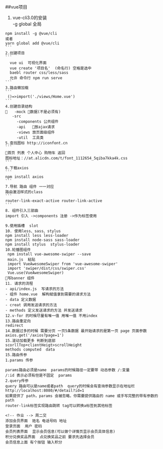 ##vue项目 
1. vue-cli3.0的安装  
-g global 全局  
````
npm install -g @vue/cli 
或者 
yarn global add @vue/cli
```
2.创建项目
```
  vue ui  可视化界面
  vue create '项目名'  (命名行) 空格是选中 
  baebl router css/less/sass 
  允许 命令行 npm run serve
```
3.路由懒加载
```
 ()=>import('./views/Home.vue')
```
4.创建目录结构 
   -mock 数据(不是必须有)
   -src
     -components 公共组件 
	 -api   放ajax请求 
	 -views 放页面级组件 
	 -util  工具类 
5.查找图标 http://iconfont.cn 
```
首页 列表 个人中心 购物车 返回 
图标地址：//at.alicdn.com/t/font_1112654_5qiba7kka4k.css
```
6.下载axios 
``` 
npm install axios 
```
7.导航 路由 组件 一一对应
路由激活样式的class 
```
router-link-exact-active router-link-active
```
8. 组件引入三部曲 
import 引入 ->components 注册 ->作为标签使用  

9.使用插槽  slot  
10. 使用less、sass、stylus 
npm install less less-loader 
npm install node-sass sass-loader
npm install stylus  stylus-loader 
10.轮播图组件
 npm install vue-awesome-swiper --save
 main.js  粘贴 
 import VueAwesomeSwiper from 'vue-awesome-swiper'
 import 'swiper/dist/css/swiper.css'
 Vue.use(VueAwesomeSwiper)
写banner 组件 
11. 请求的流程 
- api/index.js  写请求的方法
- 组件 home.vue  解构赋值拿到需要的请求方法
- data 定义数据
- creat 调用发送请求的方法
- methods 定义发送请求的方法 并发送请求
12.v-for 的时候尽量有唯一值 用唯一值 不用index
13.路由重定向
redirect  
14.数据过多的时候 需要分页 一页5条数据 最开始请求的是第一页 page 页面参数 
axios.get('/axios?page=1')
15.滚动加载更多 判断到底部
scorllTop+clientHeigt>scrollHeight
methods computed  data 
15.路由传参 
1.params 传参

params路由必须是name  params的时候路径一定要带 动态参数 /:变量 
/:id 表示必须有但是不固定  params
2.query传参
query 路由可以是name或者path  query的时候会有查询参数显示在地址栏
http://localhost:8080/#/detail?id=1
如果提供了 path，params 会被忽略，你需要提供路由的 name 或手写完整的带有参数的 path
router-link标签实现路由跳转 tag可以转换a标签到其他标签

<!-- 作业 --> 周二交 
添加会员界面  姓名 电话号码 地址
登录页面  用户 密码 
会员列表界面  显示会员信息(可以做个详情页显示会员具体信息)
积分兑换奖品界面  点兑换奖品之前 要求先选择会员  
会员信息上面 有个按钮 输入积分  

 





   


